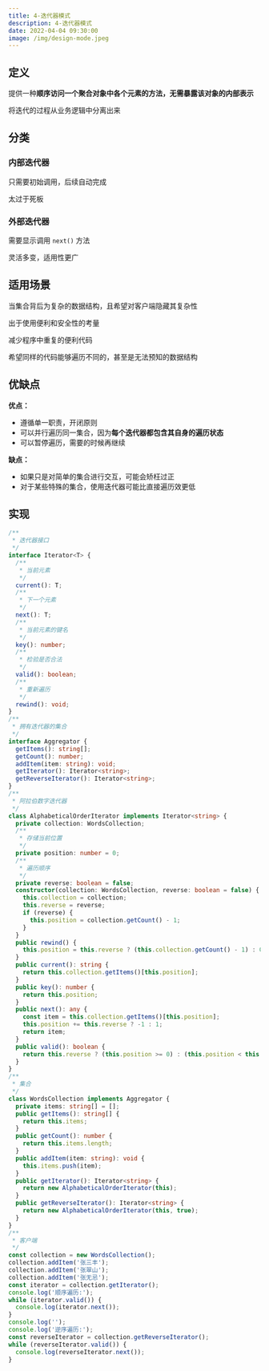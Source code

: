 ```yaml
---
title: 4-迭代器模式
description: 4-迭代器模式
date: 2022-04-04 09:30:00
image: /img/design-mode.jpeg
---
```



## 定义

提供一种**顺序访问一个聚合对象中各个元素的方法，无需暴露该对象的内部表示**

将迭代的过程从业务逻辑中分离出来

## 分类

### 内部迭代器

只需要初始调用，后续自动完成

太过于死板

### 外部迭代器

需要显示调用 `next()` 方法

灵活多变，适用性更广

## 适用场景

当集合背后为复杂的数据结构，且希望对客户端隐藏其复杂性

出于使用便利和安全性的考量

减少程序中重复的便利代码

希望同样的代码能够遍历不同的，甚至是无法预知的数据结构

## 优缺点

**优点：**
- 遵循单一职责，开闭原则
- 可以并行遍历同一集合，因为**每个迭代器都包含其自身的遍历状态**
- 可以暂停遍历，需要的时候再继续

**缺点：**
- 如果只是对简单的集合进行交互，可能会矫枉过正
- 对于某些特殊的集合，使用迭代器可能比直接遍历效更低

## 实现

```ts
/**
 * 迭代器接口
 */
interface Iterator<T> {
  /**
   * 当前元素
   */
  current(): T;
  /**
   * 下一个元素
   */
  next(): T;
  /**
   * 当前元素的键名
   */
  key(): number;
  /**
   * 检验是否合法
   */
  valid(): boolean;
  /**
   * 重新遍历
   */
  rewind(): void;
}
/**
 * 拥有迭代器的集合
 */
interface Aggregator {
  getItems(): string[];
  getCount(): number;
  addItem(item: string): void;
  getIterator(): Iterator<string>;
  getReverseIterator(): Iterator<string>;
}
/**
 * 阿拉伯数字迭代器
 */
class AlphabeticalOrderIterator implements Iterator<string> {
  private collection: WordsCollection;
  /**
   * 存储当前位置
   */
  private position: number = 0;
  /**
   * 遍历顺序
   */
  private reverse: boolean = false;
  constructor(collection: WordsCollection, reverse: boolean = false) {
    this.collection = collection;
    this.reverse = reverse;
    if (reverse) {
      this.position = collection.getCount() - 1;
    }
  }
  public rewind() {
    this.position = this.reverse ? (this.collection.getCount() - 1) : 0;
  }
  public current(): string {
    return this.collection.getItems()[this.position];
  }
  public key(): number {
    return this.position;
  }
  public next(): any {
    const item = this.collection.getItems()[this.position];
    this.position += this.reverse ? -1 : 1;
    return item;
  }
  public valid(): boolean {
    return this.reverse ? (this.position >= 0) : (this.position < this.collection.getCount());
  }
}
/**
 * 集合
 */
class WordsCollection implements Aggregator {
  private items: string[] = [];
  public getItems(): string[] {
    return this.items;
  }
  public getCount(): number {
    return this.items.length;
  }
  public addItem(item: string): void {
    this.items.push(item);
  }
  public getIterator(): Iterator<string> {
    return new AlphabeticalOrderIterator(this);
  }
  public getReverseIterator(): Iterator<string> {
    return new AlphabeticalOrderIterator(this, true);
  }
}
/**
 * 客户端
 */
const collection = new WordsCollection();
collection.addItem('张三丰');
collection.addItem('张翠山');
collection.addItem('张无忌');
const iterator = collection.getIterator();
console.log('顺序遍历:');
while (iterator.valid()) {
  console.log(iterator.next());
}
console.log('');
console.log('逆序遍历:');
const reverseIterator = collection.getReverseIterator();
while (reverseIterator.valid()) {
  console.log(reverseIterator.next());
}
```
